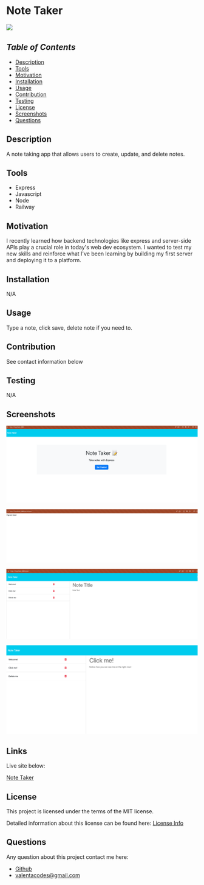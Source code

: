 # Note Taker

<a href="https://choosealicense.com/licenses/mit">
<img src="https://img.shields.io/badge/License-MIT-blue" />
</a>

## _Table of Contents_

- [Description](#description)
- [Tools](#tools)
- [Motivation](#motivation)
- [Installation](#installation)
- [Usage](#usage)
- [Contribution](#contribution)
- [Testing](#testing)
- [License](#license)
- [Screenshots](#screenshots)
- [Questions](#questions)

## **Description**

A note taking app that allows users to create, update, and delete notes.

## **Tools**

- Express
- Javascript
- Node
- Railway

## **Motivation**

I recently learned how backend technologies like express and server-side APIs play a crucial role in today's web dev ecosystem. I wanted to test my new skills and reinforce what I've been learning by building my first server and deploying it to a platform.

## **Installation**

N/A

## **Usage**

Type a note, click save, delete note if you need to.

## **Contribution**

See contact information below

## **Testing**

N/A

## **Screenshots**

![Homepage](./assets/Screen%20Shot%202023-01-12%20at%203.35.35%20PM.png)

![404 Page](./assets/Screen%20Shot%202023-01-12%20at%203.35.50%20PM.png)

![Notes Page](./assets/Screen%20Shot%202023-01-12%20at%203.36.00%20PM.png)

![Active Note](./assets/Capture-2023-01-12-155405.png)

## **Links**

Live site below:

[Note Taker](https://note-taker-production-2d5e.up.railway.app/)

## License

This project is licensed under the terms of the MIT license.

Detailed information about this license can be found here: [License Info](https://choosealicense.com/licenses/mit)

## Questions

Any question about this project contact me here:

- [Github](https://github.com/valentacodes)
- <valentacodes@gmail.com>
